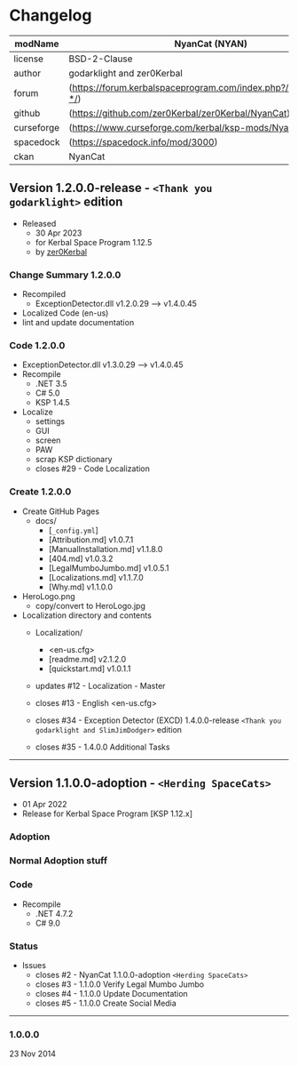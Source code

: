 # Changelog  
  
| modName    | NyanCat (NYAN)                                                    |
| ---------- | ----------------------------------------------------------------- |
| license    | BSD-2-Clause                                                      |
| author     | godarklight and zer0Kerbal                                        |
| forum      | (https://forum.kerbalspaceprogram.com/index.php?/topic/202945-*/) |
| github     | (https://github.com/zer0Kerbal/zer0Kerbal/NyanCat)                |
| curseforge | (https://www.curseforge.com/kerbal/ksp-mods/NyanCat)              |
| spacedock  | (https://spacedock.info/mod/3000)                                 |
| ckan       | NyanCat                                                           |

## Version 1.2.0.0-release - `<Thank you godarklight>` edition

* Released
  * 30 Apr 2023
  * for Kerbal Space Program 1.12.5
  * by [zer0Kerbal](https://github.com/zer0Kerbal)

### Change Summary 1.2.0.0

* Recompiled
  * ExceptionDetector.dll v1.2.0.29 --> v1.4.0.45
* Localized Code (en-us)
* lint and update documentation

### Code 1.2.0.0

* ExceptionDetector.dll v1.3.0.29 --> v1.4.0.45
* Recompile
  * .NET 3.5
  * C# 5.0
  * KSP 1.4.5
* Localize
  * settings
  * GUI
  * screen
  * PAW
  * scrap KSP dictionary
  * closes #29 - Code Localization

### Create 1.2.0.0

* Create GitHub Pages
  * docs/
    * [`_config.yml`]
    * [Attribution.md] v1.0.7.1
    * [ManualInstallation.md] v1.1.8.0
    * [404.md] v1.0.3.2
    * [LegalMumboJumbo.md] v1.0.5.1
    * [Localizations.md] v1.1.7.0
    * [Why.md] v1.1.0.0
* HeroLogo.png
  * copy/convert to HeroLogo.jpg
* Localization directory and contents
  * Localization/
    * <en-us.cfg>
    * [readme.md] v2.1.2.0
    * [quickstart.md] v1.0.1.1
  * updates #12 - Localization - Master
  * closes #13 - English <en-us.cfg>

  * closes #34 - Exception Detector (EXCD) 1.4.0.0-release `<Thank you godarklight and SlimJimDodger>` edition
  * closes #35 - 1.4.0.0 Additional Tasks

---

## Version 1.1.0.0-adoption - `<Herding SpaceCats>`

* 01 Apr 2022  
* Release for Kerbal Space Program [KSP 1.12.x]

### Adoption

### Normal Adoption stuff

### Code

* Recompile
  * .NET 4.7.2
  * C# 9.0

### Status

* Issues
  * closes #2 - NyanCat 1.1.0.0-adoption `<Herding SpaceCats>`
  * closes #3 - 1.1.0.0 Verify Legal Mumbo Jumbo
  * closes #4 - 1.1.0.0 Update Documentation
  * closes #5 - 1.1.0.0 Create Social Media

---

### 1.0.0.0

23 Nov 2014